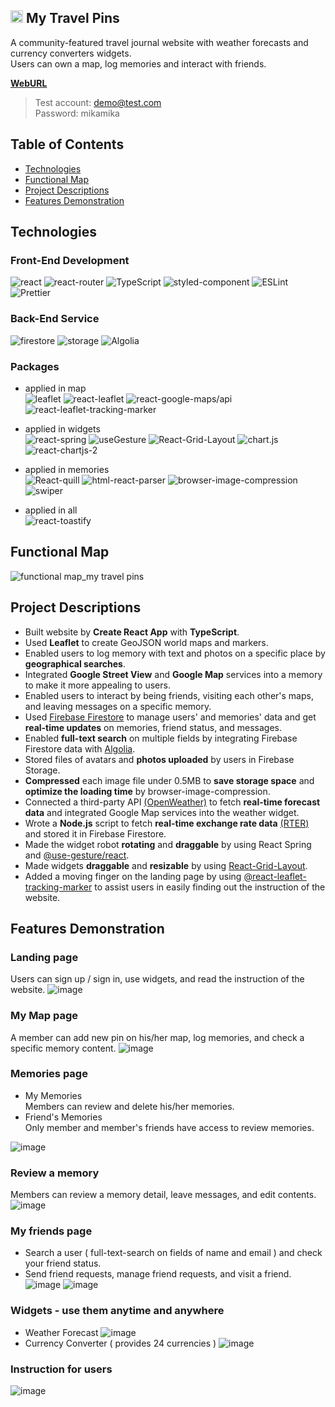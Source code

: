 <h2> <img src="https://user-images.githubusercontent.com/102346844/207746783-6e8125c3-6839-4aab-b9b7-5c10e7c3e63e.png" alt="logo" width="20"/> My Travel Pins</h2>

A community-featured travel journal website with weather forecasts and currency converters widgets.  
Users can own a map, log memories and interact with friends.

<a href="https://my-travel-pins.web.app/" target="_blank"><strong>WebURL</strong></a>

> Test account: demo@test.com  
> Password: mikamika

## Table of Contents

- [Technologies](https://github.com/mmlee0819/my-travel-pins#technologies)
- [Functional Map](https://github.com/mmlee0819/my-travel-pins#functional-map)
- [Project Descriptions](https://github.com/mmlee0819/my-travel-pins#project-descriptions)
- [Features Demonstration](https://github.com/mmlee0819/my-travel-pins#features-demonstration)

## Technologies

### Front-End Development

![react](https://img.shields.io/badge/React-18.2.0-blue)
![react-router](https://img.shields.io/badge/-React%20Router-blue)
![TypeScript](https://img.shields.io/badge/-TypeScript-blue)
![styled-component](https://img.shields.io/badge/-Styled--Components-blue)
![ESLint](https://img.shields.io/badge/-ESLint-blue)
![Prettier](https://img.shields.io/badge/-Prettier-blue)

### Back-End Service

![firestore](https://img.shields.io/badge/-Firebase%20Firestore-blue)
![storage](https://img.shields.io/badge/-Firebase%20Storage-blue)
![Algolia](https://img.shields.io/badge/-Algolia-blue)

### Packages

- applied in map  
  ![leaflet](https://img.shields.io/badge/leaflet-1.9.2-blue)
  ![react-leaflet](https://img.shields.io/badge/react--leaflet-4.1.0-blue)
  ![react-google-maps/api](https://img.shields.io/badge/react--google--maps%2Fapi-2.13.1-blue)
  ![react-leaflet-tracking-marker](https://img.shields.io/badge/react--leaflet--tracking--marker-1.0.15-blue)
- applied in widgets  
  ![react-spring](https://img.shields.io/badge/React%20Spring-9.5.5-blue)
  ![useGesture](https://img.shields.io/badge/%40use--gesture%2Freact-10.2.22-blue)
  ![React-Grid-Layout](https://img.shields.io/badge/React--Grid--Layout-1.3.4-blue)
  ![chart.js](https://img.shields.io/badge/Chart.js-3.9.1-blue)
  ![react-chartjs-2](https://img.shields.io/badge/react--chartjs--2-4.3.1-blue)

- applied in memories  
  ![React-quill](https://img.shields.io/badge/React--quill-2.0.0-blue)
  ![html-react-parser](https://img.shields.io/badge/html--react--parser-3.0.4-blue)
  ![browser-image-compression](https://img.shields.io/badge/browser--image--compression-2.0.0-blue)
  ![swiper](https://img.shields.io/badge/Swiper-8.4.5-blue)

- applied in all  
  ![react-toastify](https://img.shields.io/badge/React--Toastify-9.1.1-blue)

## Functional Map

![functional map_my travel pins](https://user-images.githubusercontent.com/102346844/208008614-6b920d3c-b4d3-451c-bfcd-03ffe87befb6.png)

## Project Descriptions

- Built website by **Create React App** with **TypeScript**.
- Used **Leaflet** to create GeoJSON world maps and markers.
- Enabled users to log memory with text and photos on a specific place by **geographical searches**.
- Integrated **Google Street View** and **Google Map** services into a memory to make it more appealing to users.
- Enabled users to interact by being friends, visiting each other's maps, and leaving messages on a specific memory.
- Used [Firebase Firestore](https://firebase.google.com/products/firestore?gclid=CjwKCAiAheacBhB8EiwAItVO28-dEN0HxmIJg1aGbiA3z4z2XdbI_t_J8RuB_W-qyDRDdDIGTE0svRoCzlIQAvD_BwE&gclsrc=aw.ds) to manage users' and memories' data and get **real-time updates** on memories, friend status, and messages.
- Enabled **full-text search** on multiple fields by integrating Firebase Firestore data with [Algolia](https://www.algolia.com/).
- Stored files of avatars and **photos uploaded** by users in Firebase Storage.
- **Compressed** each image file under 0.5MB to **save storage space** and **optimize the loading time** by browser-image-compression.
- Connected a third-party API [(OpenWeather)](https://openweathermap.org/api) to fetch **real-time forecast data** and integrated Google Map services into the weather widget.
- Wrote a **Node.js** script to fetch **real-time exchange rate data** [(RTER)](https://tw.rter.info/howto_currencyapi.php) and stored it in Firebase Firestore.
- Made the widget robot **rotating** and **draggable** by using React Spring and [@use-gesture/react](https://www.npmjs.com/package/@use-gesture/react).
- Made widgets **draggable** and **resizable** by using [React-Grid-Layout](https://www.npmjs.com/package/react-grid-layout).
- Added a moving finger on the landing page by using [@react-leaflet-tracking-marker](https://www.npmjs.com/package/react-leaflet-tracking-marker) to assist users in easily finding out the instruction of the website.

## Features Demonstration

### Landing page

Users can sign up / sign in, use widgets, and read the instruction of the website.
![image](https://user-images.githubusercontent.com/102346844/207783015-f2042f37-a2eb-47cc-a9f6-93df848d211d.png)

### My Map page

A member can add new pin on his/her map, log memories, and check a specific memory content.
![image](https://user-images.githubusercontent.com/102346844/207782091-97cd21a9-1b26-41ca-97fd-e611793d64c3.png)

### Memories page

- My Memories  
  Members can review and delete his/her memories.
- Friend's Memories  
  Only member and member's friends have access to review memories.

![image](https://user-images.githubusercontent.com/102346844/207786751-fd3d8a16-5dd9-49fe-8e6e-2319c1f25797.png)

### Review a memory

Members can review a memory detail, leave messages, and edit contents.
![image](https://user-images.githubusercontent.com/102346844/208231594-453a8323-4692-4505-88e9-7559df2fc854.png)

### My friends page

- Search a user ( full-text-search on fields of name and email ) and check your friend status.
- Send friend requests, manage friend requests, and visit a friend.
  ![image](https://user-images.githubusercontent.com/102346844/207785728-5cfdede7-518b-4e37-8176-9efe4392802a.png)
  ![image](https://user-images.githubusercontent.com/102346844/207783922-21c88216-26c1-43fc-a654-79318bbbd2c1.png)

### Widgets - use them anytime and anywhere

- Weather Forecast
  ![image](https://user-images.githubusercontent.com/102346844/207788888-fd48b3b9-3740-4428-b1e2-a1f9d6b0f159.png)
- Currency Converter ( provides 24 currencies )
  ![image](https://user-images.githubusercontent.com/102346844/207789479-49b976f2-ac03-4510-b02e-f223b8539b6f.png)

### Instruction for users

![image](https://user-images.githubusercontent.com/102346844/207789631-e988bb58-a8ae-4965-9c22-2afcdcb43087.png)
